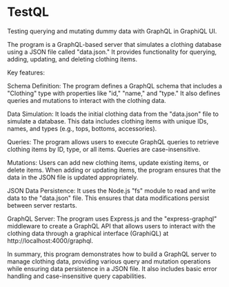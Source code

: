 # TestQL
Testing querying and mutating dummy data with GraphQL in GraphiQL UI.

The program is a GraphQL-based server that simulates a clothing database using a JSON file called "data.json." It provides functionality for querying, adding, updating, and deleting clothing items.

Key features:

Schema Definition: The program defines a GraphQL schema that includes a "Clothing" type with properties like "id," "name," and "type." It also defines queries and mutations to interact with the clothing data.

Data Simulation: It loads the initial clothing data from the "data.json" file to simulate a database. This data includes clothing items with unique IDs, names, and types (e.g., tops, bottoms, accessories).

Queries: The program allows users to execute GraphQL queries to retrieve clothing items by ID, type, or all items. Queries are case-insensitive.

Mutations: Users can add new clothing items, update existing items, or delete items. When adding or updating items, the program ensures that the data in the JSON file is updated appropriately.

JSON Data Persistence: It uses the Node.js "fs" module to read and write data to the "data.json" file. This ensures that data modifications persist between server restarts.

GraphQL Server: The program uses Express.js and the "express-graphql" middleware to create a GraphQL API that allows users to interact with the clothing data through a graphical interface (GraphiQL) at http://localhost:4000/graphql.

In summary, this program demonstrates how to build a GraphQL server to manage clothing data, providing various query and mutation operations while ensuring data persistence in a JSON file. It also includes basic error handling and case-insensitive query capabilities.
